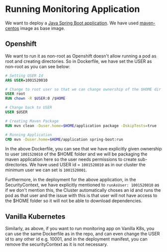 # Running Monitoring Application

We want to deploy a [Java Spring Boot application](https://github.com/stakater/StakaterJavaMonitoringDemoApp). We have used [maven-centos](https://github.com/stakater/dockerfile-maven-centos) image as base image.

## Openshift

We want to run it as non-root as Openshift doesn't allow running a pod as root and creating directories. So in Dockerfile, we have set the USER as non-root as you can see below:

```Dockerfile
# Setting USER Id
ARG USER=1001520010

# Change to root user so that we can change ownership of the $HOME dir to our user
USER root
RUN chown -R $USER:0 /$HOME

# Change back to USER
USER $USER

# Creating Maven Package
RUN mvn clean -Duser.home=$HOME/application package -DskipTests=true

# Running Application
CMD mvn -Duser.home=$HOME/application spring-boot:run
```

In the above Dockerfile, you can see that we have explicitly given ownership to user `1001520010` of the $HOME folder and we will be packaging the maven application here so the user needs permissions to create sub-directories. We have used USER id = `1001520010` as in our cluster the minimum user we can set is `1001520001`.

Furthermore, in the deployment for the above application, in the SecurityContext, we have explicitly mentioned to `runAsUser: 1001520010` as if we don't mention this, the Cluster automatically choses an id and runs the pod as that user and the issue with this is that user will not have access to the $HOME folder so it will not be able to download dependencies.

## Vanilla Kubernetes

Similarly, as above, if you want to run monitoring app on Vanilla K8s, you can use the same Dockerfile as in the repo, and can even change the USER id to any other id e.g. 10001, and in the deployment manifest, you can remove the securityContext as it is not necessary.